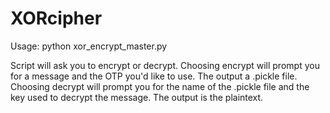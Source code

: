 # XORcipher

Usage:
python xor_encrypt_master.py

Script will ask you to encrypt or decrypt.
Choosing encrypt will prompt you for a message and the OTP you'd like to use. The output a .pickle file.
Choosing decrypt will prompt you for the name of the .pickle file and the key used to decrypt the message. The output is the plaintext.
